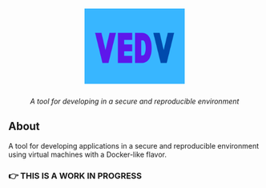 <h1 align="center">
  <a href="" rel="noopener">
 <img width=200px height=150px src="media/icon.png" alt="Project logo"></a>
</h1>

<p align="center">
<i>A tool for developing in a secure and reproducible environment</i>
</p>

## About

A tool for developing applications in a secure and reproducible environment using virtual machines with a Docker-like flavor.

### 👉 THIS IS A WORK IN PROGRESS

<!--
## Motivation

The software we are developing needs to be tested on a system as closed as possible to the one where it is going to be executed. Sometimes it is very difficult to satisfy this requirement with docker and we have to use virtual machines missing the docker workflow. This is why I started the development of vedv. I hope you find it useful. Thank you.

## This help has been tested on a clean installation of:

- Linux manjaro-gnome 6.1.30-1-MANJARO #1 SMP PREEMPT_DYNAMIC Wed May 24 22:51:44 UTC 2023 x86_64 GNU/Linux (system updated by 2023-08-21)

You can check your distro and kernel version with the following command:

```sh
uname -a
```

## Dependencies

### Runtime Dependencies

- virtualbox
- gnu-netcat
- sshpass
- libxml2
- python-pip
  - dockerfile-parse
  - petname

## Install

For installation from source code is required to have installed git and make.

Clone the repository and switch to vedv directory

```sh
git clone https://github.com/yunielrc/vedv.git && cd vedv
```

Install on Manjaro:

```sh
make install-m
```

For any other linux distribution install runtime dependencies first and execute the command below:

```sh
make install
```

You can leave the repository directory after installation

```sh
cd
```

## Configure

Register at <https://registry.vedv.dev>

### Create app password

- Go to <https://registry.vedv.dev/settings/user/security>

- Scroll to the end up to the section: **Devices & sessions**

<h1>
 <img width=500px  src="media/registry-nextcloud-app-password.png" alt="registry nextcloud app password">
</h1>

- Write on **App Name**: *vedv*

- Press **Create new app password**

- Copy the generated password

### Set the credentials

Copy the config to your home directory

```sh
cp /etc/skel/.vedv.env ~
```

Edit the config, set the registry credentials, save and exit

```sh
vim ~/.vedv.env
```

## Usage

Show the help

```sh
vedv --help
```

```sh
# command output:
Usage:
vedv COMMAND

A tool for developing in a secure and reproducible environment

Flags:
  -h, --help    show this help

Management Commands:
  container     manage containers
  image         manage images
  builder       manage builder
  registry      manage registry

Run 'vedv COMMAND --help' for more information on a command.
```

### Start a container

Download an image and create a container, then start it

```sh
vedv container create -n alpine admin@alpine/alpine-3.18.3-x86_64
vedv container start alpine    # starting a container can take around 10 to 30 seconds
```

Or download an image with custom name, create a container and start it

```sh
vedv image pull -n alpine admin@alpine/alpine-3.18.3-x86_64
vedv container create -n alpine alpine
vedv container start -w alpine     # starting a container can take around 10 to 30 seconds
```

Show the image and copy its name to remove it later

```sh
vedv image ls
```

Show running container

```sh
vedv container ls
```

### Login to the container

If you see the error: `Connection timed out during banner exchange`,
the container is starting, wait around 10 seconds and try again.
To avoid that you can starts the container with the `--wait` flag

If you run the login command and the container is stopped, it is started automatically

```sh
vedv container login alpine  #  It can take around 10 to 30 seconds if the container is stopped
```

Play with it :)

Exit the container and remove it

```sh
vedv container rm --force alpine
```
Remove the image

```sh
vedv image rm <your-image-name>
```

### Our Application

This a modified version of the sample app from <https://www.docker.com/101-tutorial/>. Thanks to Docker for the sample app.

We will be working with a simple todo list manager that is running in Node.js.

#### Getting our App

Download the app and switch to its directory

```sh
git clone https://github.com/yunielrc/todo-101.git && cd todo-101
```

#### Building the App's Container Image

- Create a file named  `Vedvfile` in the same folder as the file package.json
  with the following contents.

```dockerfile
# Download the image from the registry and import it
FROM admin@alpine/alpine-3.18.3-x86_64
# Set the user, create it if doesn't exist and change the owner
# of WORKDIR recursively
USER root
# Set the working directory and create it if doesn't exist
WORKDIR /app
# Run commands on the current working directory
RUN apk add -U nodejs=18.17.0-r0 npm=9.6.6-r0 yarn=1.22.19-r0
# Copy package.json to the current working directory
COPY package.json .
# Copy yarn.lock to the current working directory
COPY yarn.lock .
# Install dependencies
RUN yarn install --production
# Copy the service file and set the permissions
COPY --chmod 0755 ./root/etc/init.d/todo-101 /etc/init.d/todo-101
# Add the service to the default runlevel (auto-start on boot)
RUN rc-update add todo-101
# Copy the source code to the current working directory
COPY . .
# Start the service
RUN rc-service todo-101 start
# Expose port 3000
EXPOSE 3000/tcp
```

Vedvfile syntax is highly inspired by Dockerfile, but with some differences

Save the file and exit

- Build it

```sh
vedv image build -n todo-101-alpine-1.0.0-x86_64
```

It took me around 1m 24s to build the image

- Create a container from the image

```sh
vedv container create -p 3000:3000/tcp -n todo-101 todo-101-alpine-1.0.0-x86_64
# When the ports are the same like `3000:3000`  the command below is equivalent
# vedv container create -p 3000/tcp -n todo-101 todo-101-alpine-1.0.0-x86_64
vedv container start -w todo-101
```

- Open your browser and go to <http://localhost:3000>

  You should see the todo list manager app

<h1>
 <img width=500px  src="media/todo-list-manager.png" alt="todo list manager">
</h1>


```sh
vedv container rm --force todo-101
```

#### Updating the Source Code

- In the src/static/js/app.js file, update line 56 to use the new empty text.

```diff
-  <p className="text-center">No items yet! Add one above!</p>
+  <p className="text-center">You have no todo items yet! Add one above!</p>
```

- Let's build our updated version of the image, using the same command we used before.

```sh
vedv image build --force -n todo-101-alpine-1.0.0-x86_64
```


Each line like the one below is a deleted layer:
`0%...10%...20%...30%...40%...50%...60%...70%...80%...90%...100%`

In this case 3 layers were deleted, starting from `COPY . .` to the end of the file.

It took me around 24s to rebuild the image

- Let's start a new container using the updated code.

```sh
vedv container create -p 3000/tcp -n todo-101 todo-101-alpine-1.0.0-x86_64
vedv container start -w todo-101
```

- Refresh your browser on <http://localhost:3000> and you should see your updated help text!

- Remove the container

```sh
vedv container rm --force todo-101
```

#### Push the image to the registry

👉 There is only 200MB of free space for each user at the moment, so use it
   for testing purposes only.
<!--
💰  I am looking for funding to increase the storage space and provisioning
    a best server.

```sh
vedv image push <your_user_id>@alpine/todo-101-alpine-1.0.0-x86_64
# If you want to push the image with a different name run the command below:
# vedv image push -n todo-101-alpine-1.0.0-x86_64 <your_user_id>@alpine/<your_image_name>-1.0.0-x86_64
```

- You can use the command bmon to see the upload activity

Install bmon if you don't have it, open it and select the network interface

It took around 1m 30s to upload the image with an upload speed of 12Mbps

```sh
bmon
```

### Vedvfile instructions

```dockerfile

# --------------
# Text surrounded by `` on the comments is for emphasize.

# Environment variables are always expanded in the Vedvfile keeping its quotes,
# even those surrounded by ''. To avoid a variable expansion on Vedvfile escape
# it, e.g.: \$VAR
# The scope of environment variables is Vedvfile and image os.

# Globbing is disabled in the Vedvfile, it is only enabled on the image os.

# All instructions are evaluated in the Vedvfile, except:
# RUN, to send the command to the image os as it is.
# ENV, to send the variable to the image os as it is, with its quotes.
# (unescaped environment variables are expanded in RUN and ENV instructions too)

# Host os environment variables aren't available in the Vedvfile
# -------------

# Declare an environment variable
# image os evals `DEST=dest`
ENV DEST=dest
# Image os evals `GREETINGS='hello world'`
ENV GREETINGS='hello world'
# Set the shell
SHELL /bin/sh
# Copy all files from `src` to `dest`. `COPY src/* dest` doesn't work because
# globbing is disabled in the Vedvfile.
COPY src/ dest
# Copy as root user
COPY --root ./src ./dest
# Copy and change user and group of `dest` to vedv recursively
COPY --chown vedv:vedv src dest
# Copy `src` to `WORKDIR` as vedv user
COPY --user vedv src .
# Variable `DEST` is expanded in the Vedvfile
COPY . $DEST
# Run command as root user
RUN --root id
# Run command as vedv user
RUN --user vedv id
# Variable is expanded in the Vedvfile
# image os evals `echo "hello world"`
RUN echo "$GREETINGS"
# Variable is expanded in the image os, the output is the same as the previous
# command, image os evals `echo "$GREETINGS"`
RUN echo "\$GREETINGS"
# Variable is expanded in the Vedvfile
# image os evals `echo 'hello world'`
RUN echo '$GREETINGS'
# Change the system cpu cores and memory
# Never use this instruction at the end of the Vedvfile, because it poweroff
# the image and don't save the state, so a rebuild will take more time.
# It is a very time consuming instruction, to change cpu cores and memory,
# the image needs to be turned off, the instruction is executed, and the image
# is turned on again by the next instruction.
SYSTEM --cpus 2 --memory 512
```

### Push image link to the registry

Due to the limited storage space at the moment, you can push image links to
the registry, it only takes 1KB of space.

- Export the image to a file with the .ova extension

```sh
vedv image export todo-101-alpine-1.0.0-x86_64 todo-101-alpine-1.0.0-x86_64.ova
```

- Copy the image and the .sha256sum to OneDrive, Google Drive or any http server

#### Share on OneDrive



#### Share on Google Drive

#### Share on http server

## Development dependencies

- make
- shfmt
- shellcheck
- python-pre-commit
- bash-bats
- bash-bats-assert-git
- bash-bats-file
- bash-bats-support-git
- vultr-cli
- nodejs
- npm
  - @commitlint/cli
  - @commitlint/config-conventional
  - commitizen
  - cz-conventional-changelog

## Contributing

Contributions, issues and feature requests are welcome -->
